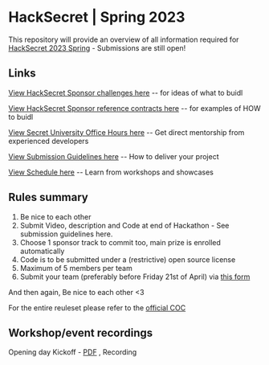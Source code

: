 # HackSecret | Spring 2023

This repository will provide an overview of all information required for [HackSecret 2023 Spring](https://scrt.network/hacksecret-2023) - Submissions are still open!

## Links

[View HackSecret Sponsor challenges here](./SPONSOR-CHALLENGES.md) -- for ideas of what to buidl

[View HackSecret Sponsor reference contracts here](./SPONSOR-REFERENCE-CONTRACTS.md) -- for examples of HOW to buidl

[View Secret University Office Hours here](./OFFICE-HOURS.md) -- Get direct mentorship from experienced developers

[View Submission Guidelines here](./SUBMISSION-GUIDELINES.md) -- How to deliver your project

[View Schedule here](https://view.monday.com/4123545935-38ca584629e98f040c62355d7b2574ba?r=use1) -- Learn from workshops and showcases

## Rules summary

1. Be nice to each other
2. Submit Video, description and Code at end of Hackathon - See submission guidelines here.
3. Choose 1 sponsor track to commit too, main prize is enrolled automatically
4. Code is to be submitted under a (restrictive) open source license
5. Maximum of 5 members per team
6. Submit your team (preferably before Friday 21st of April) via [this form](https://forms.monday.com/forms/eddf61606750e98adfa1a09273031f0e?r=use1)

And then again, Be nice to each other <3

For the entire reuleset please refer to the [official COC](https://drive.google.com/file/d/17wlPiavqjqBNFUA7Wyc0aPvZF1gfF2Wo/view?usp=sharing)

## Workshop/event recordings

Opening day Kickoff - [PDF](https://github.com/HackSecret/Spring-2023/blob/main/presentations/HackSecret%20presentation.pdf) , Recording
